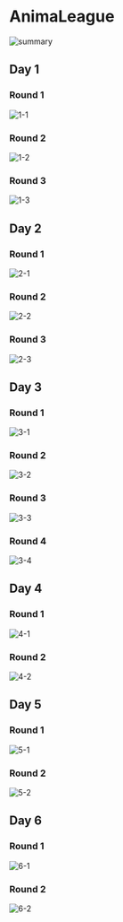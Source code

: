 # AnimaLeague

<!-- START_SECTION: summary -->
![summary](./summary.svg)
<!-- END_SECTION: summary -->

<!-- START_SECTION: day -->
## Day 1

### Round 1

![1-1](record/1-1.svg)

### Round 2

![1-2](record/1-2.svg)

### Round 3

![1-3](record/1-3.svg)

## Day 2

### Round 1

![2-1](record/2-1.svg)

### Round 2

![2-2](record/2-2.svg)

### Round 3

![2-3](record/2-3.svg)

## Day 3

### Round 1

![3-1](record/3-1.svg)

### Round 2

![3-2](record/3-2.svg)

### Round 3

![3-3](record/3-3.svg)

### Round 4

![3-4](record/3-4.svg)

## Day 4

### Round 1

![4-1](record/4-1.svg)

### Round 2

![4-2](record/4-2.svg)

## Day 5

### Round 1

![5-1](record/5-1.svg)

### Round 2

![5-2](record/5-2.svg)

## Day 6

### Round 1

![6-1](record/6-1.svg)

### Round 2

![6-2](record/6-2.svg)
<!-- END_SECTION: day -->
